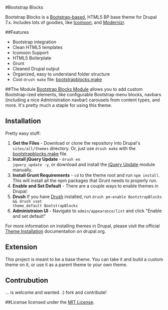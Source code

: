 #Bootstrap Blocks

Bootstrap Blocks is a [Bootstrap-based](http://twitter.github.com/bootstrap), HTML5 BP base theme for Drupal 7.x. Includes lots of goodies, like [Icomoon](http://icomoon.io/), and [Modernizr](http://modernizr.com/).

##Features
 - Bootstrap integration
 - Clean HTML5 templates
 - Icomoon Support
 - HTML5 Boilerplate
 - Grunt
 - Cleaned Drupal output
 - Organized, easy to understand folder structure
 - Cool <code>drush make</code> file: [bootstrapblocks.make](https://gist.github.com/patrickocoffeyo/9627418)


##The Module
[Bootstrap Blocks Module](https://github.com/patrickocoffeyo/BootstrapBlocksModule) allows you to add custom Bootstrap-ized elements, like configurable Bootstrap menu blocks, navbars (including a nice Administration navbar) carousels from content types, and more. It's pretty much a staple for using this theme.

## Installation
Pretty easy stuff:

1. **Get the Files** - Download or clone the repository into Drupal's <code>sites/all/themes</code> directory. Or, just use <code>drush make</code> with the [bootstrapblocks.make](https://gist.github.com/patrickocoffeyo/9627418) file.
2. **Install jQuery Update** - <code>drush en jquery_update -y</code>, or download and install the [jQuery Update](https://drupal.org/project/jquery_update) module manually.
3. **Install Grunt Requirements** - <code>cd</code> to the theme root and run <code>npm install</code>. This will install all the npm packages that Grunt needs to properly run.
4. **Enable and Set Default** - There are a couple ways to enable themes in Drupal:
  1. **Drush** If you have [Drush](http://drupal.org/project/drush) installed, run <code>drush pm-enable BootstrapBlocks && drush vset theme_default BootstrapBlocks</code>
  2. **Administraion UI** - Navigate to <code>admin/appearance/list</code> and click "Enable and set default"

For more information on installing themes in Drupal, please visit the official [Theme Installation](http://drupal.org/node/456) documentation on drupal.org.

## Extension
This project is meant to be a base theme. You can take it and build a custom theme on it, or use it as a parent theme to your own theme.

## Contrubution
… is welcome and wanted. :) fork and contribute!

##License
licensed under the [MIT License](http://en.wikipedia.org/wiki/MIT_License).
